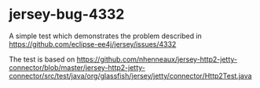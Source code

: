 # jersey-bug-4332
A simple test which demonstrates the problem described in https://github.com/eclipse-ee4j/jersey/issues/4332

The test is based on https://github.com/nhenneaux/jersey-http2-jetty-connector/blob/master/jersey-http2-jetty-connector/src/test/java/org/glassfish/jersey/jetty/connector/Http2Test.java
